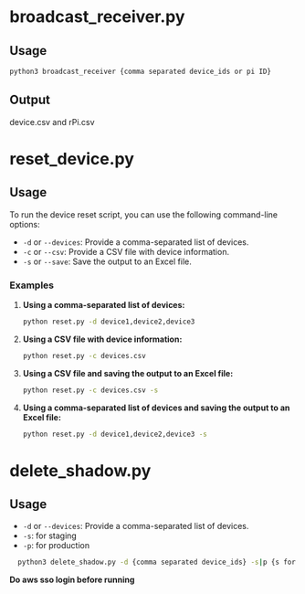 # broadcast_receiver.py
## Usage
   ```sh
   python3 broadcast_receiver {comma separated device_ids or pi ID}
   ```
## Output
   device.csv and rPi.csv

# reset_device.py
## Usage

To run the device reset script, you can use the following command-line options:

- `-d` or `--devices`: Provide a comma-separated list of devices.
- `-c` or `--csv`: Provide a CSV file with device information.
- `-s` or `--save`: Save the output to an Excel file.

### Examples

1. **Using a comma-separated list of devices:**

    ```sh
    python reset.py -d device1,device2,device3
    ```

2. **Using a CSV file with device information:**

    ```sh
    python reset.py -c devices.csv
    ```

3. **Using a CSV file and saving the output to an Excel file:**

    ```sh
    python reset.py -c devices.csv -s
    ```

4. **Using a comma-separated list of devices and saving the output to an Excel file:**

    ```sh
    python reset.py -d device1,device2,device3 -s
    ```

# delete_shadow.py
## Usage
- `-d` or `--devices`: Provide a comma-separated list of devices.
- `-s`: for staging
- `-p`: for production
```sh
  python3 delete_shadow.py -d {comma separated device_ids} -s|p {s for staging | p for production}
```
 **Do aws sso login before running**
